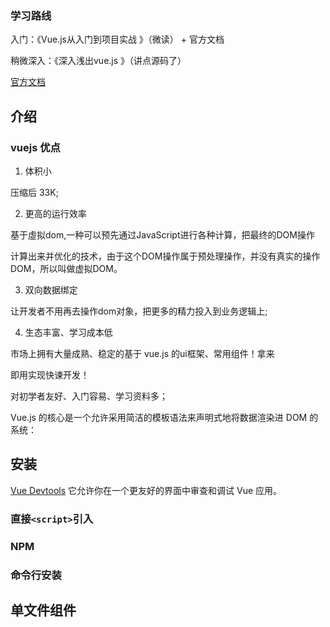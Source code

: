 ### 学习路线

入门：《Vue.js从入门到项目实战 》（微读） + 官方文档

稍微深入：《深入浅出vue.js 》（讲点源码了）

[官方文档](https://cn.vuejs.org/v2/guide)

## 介绍

### vuejs 优点

1. 体积小

压缩后 33K;

2. 更高的运行效率

基于虛拟dom,一种可以预先通过JavaScript进行各种计算，把最终的DOM操作

计算出来并优化的技术，由于这个DOM操作属于预处理操作，并没有真实的操作DOM，所以叫做虚拟DOM。

3. 双向数据绑定

让开发者不用再去操作dom对象，把更多的精力投入到业务逻辑上;

4. 生态丰富、学习成本低

市场上拥有大量成熟、稳定的基于 vue.js 的ui框架、常用组件！拿来

即用实现快谏开发！

对初学者友好、入门容易、学习资料多；



Vue.js 的核心是一个允许采用简洁的模板语法来声明式地将数据渲染进 DOM 的系统：



## 安装

 [Vue Devtools](https://github.com/vuejs/vue-devtools#vue-devtools) 它允许你在一个更友好的界面中审查和调试 Vue 应用。



### 直接`<script>`引入



### NPM 

### 命令行安装





## 单文件组件